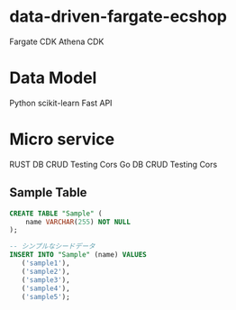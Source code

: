 # data-driven-fargate-ecshop

Fargate CDK
Athena CDK

# Data Model
Python
scikit-learn
Fast API

# Micro service
RUST DB CRUD Testing Cors
Go DB CRUD Testing Cors

## Sample Table

```sql
CREATE TABLE "Sample" (
    name VARCHAR(255) NOT NULL
);

-- シンプルなシードデータ
INSERT INTO "Sample" (name) VALUES
   ('sample1'),
   ('sample2'),
   ('sample3'),
   ('sample4'),
   ('sample5');
```






